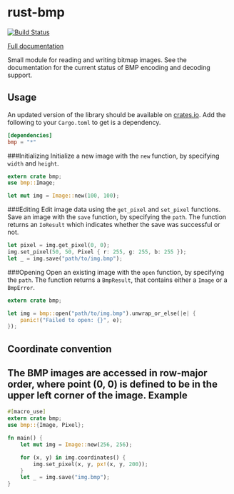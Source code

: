 rust-bmp
========
[![Build Status](https://travis-ci.org/sondrele/rust-bmp.svg?branch=master)](https://travis-ci.org/sondrele/rust-bmp)

[Full documentation](http://sondrele.github.io/rust-bmp/bmp/index.html)

Small module for reading and writing bitmap images.
See the documentation for the current status of BMP encoding and decoding support.

Usage
-----
An updated version of the library should be available on [crates.io](https://crates.io/crates/bmp).
Add the following to your `Cargo.toml` to get is a dependency.

```toml
[dependencies]
bmp = "*"
```
###Initializing
Initialize a new image with the `new` function, by specifying `width` and `height`.
```rust
extern crate bmp;
use bmp::Image;

let mut img = Image::new(100, 100);
```
###Editing
Edit image data using the `get_pixel` and `set_pixel` functions.
Save an image with the `save` function, by specifying the `path`. The function returns
an `IoResult` which indicates whether the save was successful or not.
```rust
let pixel = img.get_pixel(0, 0);
img.set_pixel(50, 50, Pixel { r: 255, g: 255, b: 255 });
let _ = img.save("path/to/img.bmp");
```
###Opening
Open an existing image with the `open` function, by specifying the `path`. The function
returns a `BmpResult`, that contains either a `Image` or a `BmpError`.
```rust
extern crate bmp;

let img = bmp::open("path/to/img.bmp").unwrap_or_else(|e| {
    panic!("Failed to open: {}", e);
});
```
Coordinate convention
---------------------
The BMP images are accessed in row-major order, where point (0, 0) is defined to  be in the
upper left corner of the image.
Example
-------
```rust
#[macro_use]
extern crate bmp;
use bmp::{Image, Pixel};

fn main() {
    let mut img = Image::new(256, 256);

    for (x, y) in img.coordinates() {
        img.set_pixel(x, y, px!(x, y, 200));
    }
    let _ = img.save("img.bmp");
}
```
